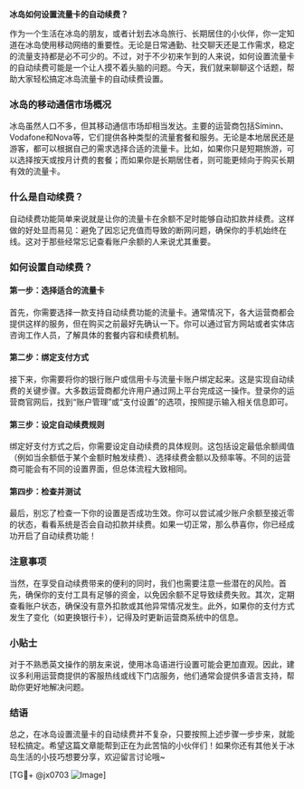 **冰岛如何设置流量卡的自动续费？**

作为一个生活在冰岛的朋友，或者计划去冰岛旅行、长期居住的小伙伴，你一定知道在冰岛使用移动网络的重要性。无论是日常通勤、社交聊天还是工作需求，稳定的流量支持都是必不可少的。不过，对于不少初来乍到的人来说，如何设置流量卡的自动续费可能是一个让人摸不着头脑的问题。今天，我们就来聊聊这个话题，帮助大家轻松搞定冰岛流量卡的自动续费设置。

### 冰岛的移动通信市场概况

冰岛虽然人口不多，但其移动通信市场却相当发达。主要的运营商包括Síminn、Vodafone和Nova等，它们提供各种类型的流量套餐和服务。无论是本地居民还是游客，都可以根据自己的需求选择合适的流量卡。比如，如果你只是短期旅游，可以选择按天或按月计费的套餐；而如果你是长期居住者，则可能更倾向于购买长期有效的流量卡。

### 什么是自动续费？

自动续费功能简单来说就是让你的流量卡在余额不足时能够自动扣款并续费。这样做的好处显而易见：避免了因忘记充值而导致的断网问题，确保你的手机始终在线。这对于那些经常忘记查看账户余额的人来说尤其重要。

### 如何设置自动续费？

#### 第一步：选择适合的流量卡

首先，你需要选择一款支持自动续费功能的流量卡。通常情况下，各大运营商都会提供这样的服务，但在购买之前最好先确认一下。你可以通过官方网站或者实体店咨询工作人员，了解具体的套餐内容和续费机制。

#### 第二步：绑定支付方式

接下来，你需要将你的银行账户或信用卡与流量卡账户绑定起来。这是实现自动续费的关键步骤。大多数运营商都允许用户通过网上平台完成这一操作。登录你的运营商官网后，找到“账户管理”或“支付设置”的选项，按照提示输入相关信息即可。

#### 第三步：设定自动续费规则

绑定好支付方式之后，你需要设定自动续费的具体规则。这包括设定最低余额阈值（例如当余额低于某个金额时触发续费）、选择续费金额以及频率等。不同的运营商可能会有不同的设置界面，但总体流程大致相同。

#### 第四步：检查并测试

最后，别忘了检查一下你的设置是否成功生效。你可以尝试减少账户余额至接近零的状态，看看系统是否会自动扣款并续费。如果一切正常，那么恭喜你，你已经成功开启了自动续费功能！

### 注意事项

当然，在享受自动续费带来的便利的同时，我们也需要注意一些潜在的风险。首先，确保你的支付工具有足够的资金，以免因余额不足导致续费失败。其次，定期查看账户状态，确保没有意外扣款或其他异常情况发生。此外，如果你的支付方式发生了变化（如更换银行卡），记得及时更新运营商系统中的信息。

### 小贴士

对于不熟悉英文操作的朋友来说，使用冰岛语进行设置可能会更加直观。因此，建议多利用运营商提供的客服热线或线下门店服务，他们通常会提供多语言支持，帮助你更好地解决问题。

### 结语

总之，在冰岛设置流量卡的自动续费并不复杂，只要按照上述步骤一步步来，就能轻松搞定。希望这篇文章能帮到正在为此苦恼的小伙伴们！如果你还有其他关于冰岛生活的小技巧想要分享，欢迎留言讨论哦~

[TG💪+ @jx0703 ![Image](https://github.com/user-attachments/assets/dbca1d08-cadb-493c-b0ec-ad6f7a83f270)]